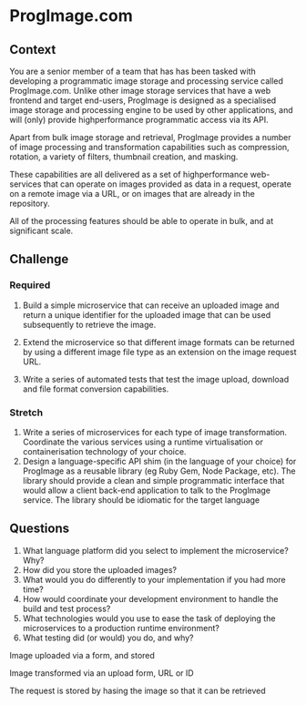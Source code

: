 # ProgImage.com


## Context
You are a senior member of a team that has has been tasked with developing a programmatic image storage and processing service called ProgImage.com. Unlike other image storage services that have a web frontend and target end-users, ProgImage is designed as a specialised image storage and processing engine to be used by other applications, and will (only) provide highperformance programmatic access via its API. 

Apart from bulk image storage and retrieval, ProgImage provides a number of image processing and transformation capabilities such as compression, rotation, a variety of filters, thumbnail creation, and masking. 

These capabilities are all delivered as a set of highperformance web-services that can operate on images provided as data in a request, operate on a remote image via a URL, or on images that are already in the repository. 

All of the processing features should be able to operate in bulk, and at significant scale. 

## Challenge

### Required

1. Build a simple microservice that can receive an uploaded image and return a unique identifier for the uploaded image that can be used subsequently to retrieve the image.

1. Extend the microservice so that different image formats can be returned by using a different image file type as an extension on the image request URL.
1. Write a series of automated tests that test the image upload, download and file format conversion capabilities.

### Stretch

1. Write a series of microservices for each type of image transformation. Coordinate the various services using a runtime virtualisation or containerisation technology of your choice.
1. Design a language-specific API shim (in the language of your choice) for ProgImage as a reusable library (eg Ruby Gem, Node Package, etc). The library should provide a clean and simple programmatic interface that would allow a client back-end application to talk to the ProgImage service. The library should be idiomatic for the target language

## Questions

1. What language platform did you select to implement the microservice? Why?
1. How did you store the uploaded images?
1. What would you do differently to your implementation if you had more time?
1. How would coordinate your development environment to handle the build and test process?
1. What technologies would you use to ease the task of deploying the microservices to a production runtime environment?
1. What testing did (or would) you do, and why?

Image uploaded via a form, and stored

Image transformed via an upload form, URL or ID

The request is stored by hasing the image so that it can be retrieved